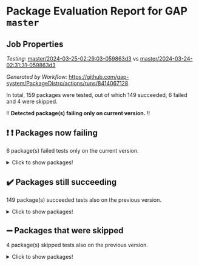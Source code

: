 # Package Evaluation Report for GAP `master`

## Job Properties

*Testing:* [master/2024-03-25-02:29:03-059863d3](https://github.com/gap-system/PackageDistro/blob/data/reports/master/2024-03-25-02:29:03-059863d3) vs [master/2024-03-24-02:31:31-059863d3](https://github.com/gap-system/PackageDistro/blob/data/reports/master/2024-03-24-02:31:31-059863d3)

*Generated by Workflow:* https://github.com/gap-system/PackageDistro/actions/runs/8414067128

In total, 159 packages were tested, out of which 149 succeeded, 6 failed and 4 were skipped.

:bangbang: **Detected package(s) failing only on current version.** :bangbang:

## :exclamation: :exclamation: Packages now failing

6 package(s) failed tests only on the current version.
<details><summary>Click to show packages!</summary>

- matgrp 0.70 [(failure)](https://github.com/gap-system/PackageDistro/actions/runs/8414067128/job/23037403201) vs matgrp 0.70 [(success)](https://github.com/gap-system/PackageDistro/actions/runs/8406178088/job/23019898688)
- profiling 2.5.4 [(failure)](https://github.com/gap-system/PackageDistro/actions/runs/8414067128/job/23037405261) vs profiling 2.5.4 [(success)](https://github.com/gap-system/PackageDistro/actions/runs/8406178088/job/23019900490)
- qdistrnd 0.9.4 [(failure)](https://github.com/gap-system/PackageDistro/actions/runs/8414067128/job/23037405453) vs qdistrnd 0.9.4 [(success)](https://github.com/gap-system/PackageDistro/actions/runs/8406178088/job/23019900580)
- qpa 1.35 [(failure)](https://github.com/gap-system/PackageDistro/actions/runs/8414067128/job/23037405565) vs qpa 1.35 [(success)](https://github.com/gap-system/PackageDistro/actions/runs/8406178088/job/23019900663)
- sgpviz 0.999.5 [(failure)](https://github.com/gap-system/PackageDistro/actions/runs/8414067128/job/23037407377) vs sgpviz 0.999.5 [(success)](https://github.com/gap-system/PackageDistro/actions/runs/8406178088/job/23019901927)
- sl2reps 1.1 [(failure)](https://github.com/gap-system/PackageDistro/actions/runs/8414067128/job/23037408024) vs sl2reps 1.1 [(success)](https://github.com/gap-system/PackageDistro/actions/runs/8406178088/job/23019902293)
</details>

## :heavy_check_mark: Packages still succeeding

149 package(s) succeeded tests also on the previous version.
<details><summary>Click to show packages!</summary>

- 4ti2interface 2023.02-04 [(success)](https://github.com/gap-system/PackageDistro/actions/runs/8414067128/job/23037388706)
- ace 5.6.2 [(success)](https://github.com/gap-system/PackageDistro/actions/runs/8414067128/job/23037388796)
- aclib 1.3.2 [(success)](https://github.com/gap-system/PackageDistro/actions/runs/8414067128/job/23037388889)
- agt 0.3.1 [(success)](https://github.com/gap-system/PackageDistro/actions/runs/8414067128/job/23037388994)
- alnuth 3.2.1 [(success)](https://github.com/gap-system/PackageDistro/actions/runs/8414067128/job/23037389104)
- anupq 3.3.0 [(success)](https://github.com/gap-system/PackageDistro/actions/runs/8414067128/job/23037389210)
- atlasrep 2.1.8 [(success)](https://github.com/gap-system/PackageDistro/actions/runs/8414067128/job/23037389314)
- autodoc 2023.06.19 [(success)](https://github.com/gap-system/PackageDistro/actions/runs/8414067128/job/23037389436)
- automata 1.15 [(success)](https://github.com/gap-system/PackageDistro/actions/runs/8414067128/job/23037389567)
- automgrp 1.3.2 [(success)](https://github.com/gap-system/PackageDistro/actions/runs/8414067128/job/23037391001)
- autpgrp 1.11 [(success)](https://github.com/gap-system/PackageDistro/actions/runs/8414067128/job/23037391325)
- cap 2024.03-03 [(success)](https://github.com/gap-system/PackageDistro/actions/runs/8414067128/job/23037391548)
- caratinterface 2.3.6 [(success)](https://github.com/gap-system/PackageDistro/actions/runs/8414067128/job/23037392766)
- cddinterface 2022.11.01 [(success)](https://github.com/gap-system/PackageDistro/actions/runs/8414067128/job/23037393666)
- circle 1.6.6 [(success)](https://github.com/gap-system/PackageDistro/actions/runs/8414067128/job/23037393892)
- classicpres 1.22 [(success)](https://github.com/gap-system/PackageDistro/actions/runs/8414067128/job/23037394101)
- cohomolo 1.6.11 [(success)](https://github.com/gap-system/PackageDistro/actions/runs/8414067128/job/23037394297)
- congruence 1.2.6 [(success)](https://github.com/gap-system/PackageDistro/actions/runs/8414067128/job/23037394516)
- corelg 1.56 [(success)](https://github.com/gap-system/PackageDistro/actions/runs/8414067128/job/23037394652)
- crime 1.6 [(success)](https://github.com/gap-system/PackageDistro/actions/runs/8414067128/job/23037394833)
- crisp 1.4.6 [(success)](https://github.com/gap-system/PackageDistro/actions/runs/8414067128/job/23037395039)
- crypting 0.10.4 [(success)](https://github.com/gap-system/PackageDistro/actions/runs/8414067128/job/23037395222)
- cryst 4.1.27 [(success)](https://github.com/gap-system/PackageDistro/actions/runs/8414067128/job/23037395350)
- crystcat 1.1.10 [(success)](https://github.com/gap-system/PackageDistro/actions/runs/8414067128/job/23037395490)
- ctbllib 1.3.9 [(success)](https://github.com/gap-system/PackageDistro/actions/runs/8414067128/job/23037395614)
- cubefree 1.19 [(success)](https://github.com/gap-system/PackageDistro/actions/runs/8414067128/job/23037395744)
- curlinterface 2.3.2 [(success)](https://github.com/gap-system/PackageDistro/actions/runs/8414067128/job/23037395884)
- cvec 2.8.1 [(success)](https://github.com/gap-system/PackageDistro/actions/runs/8414067128/job/23037396012)
- datastructures 0.3.0 [(success)](https://github.com/gap-system/PackageDistro/actions/runs/8414067128/job/23037396155)
- deepthought 1.0.6 [(success)](https://github.com/gap-system/PackageDistro/actions/runs/8414067128/job/23037396266)
- design 1.8 [(success)](https://github.com/gap-system/PackageDistro/actions/runs/8414067128/job/23037396399)
- difsets 2.3.1 [(success)](https://github.com/gap-system/PackageDistro/actions/runs/8414067128/job/23037396541)
- digraphs 1.7.1 [(success)](https://github.com/gap-system/PackageDistro/actions/runs/8414067128/job/23037396642)
- edim 1.3.8 [(success)](https://github.com/gap-system/PackageDistro/actions/runs/8414067128/job/23037396730)
- example 4.3.4 [(success)](https://github.com/gap-system/PackageDistro/actions/runs/8414067128/job/23037396833)
- examplesforhomalg 2023.10-01 [(success)](https://github.com/gap-system/PackageDistro/actions/runs/8414067128/job/23037396947)
- factint 1.6.3 [(success)](https://github.com/gap-system/PackageDistro/actions/runs/8414067128/job/23037397058)
- ferret 1.0.10 [(success)](https://github.com/gap-system/PackageDistro/actions/runs/8414067128/job/23037397169)
- fga 1.5.0 [(success)](https://github.com/gap-system/PackageDistro/actions/runs/8414067128/job/23037397300)
- fining 1.5.6 [(success)](https://github.com/gap-system/PackageDistro/actions/runs/8414067128/job/23037397426)
- float 1.0.4 [(success)](https://github.com/gap-system/PackageDistro/actions/runs/8414067128/job/23037397538)
- format 1.4.4 [(success)](https://github.com/gap-system/PackageDistro/actions/runs/8414067128/job/23037397669)
- forms 1.2.9 [(success)](https://github.com/gap-system/PackageDistro/actions/runs/8414067128/job/23037397810)
- fplsa 1.2.6 [(success)](https://github.com/gap-system/PackageDistro/actions/runs/8414067128/job/23037397920)
- fr 2.4.13 [(success)](https://github.com/gap-system/PackageDistro/actions/runs/8414067128/job/23037398012)
- francy 2.0.3 [(success)](https://github.com/gap-system/PackageDistro/actions/runs/8414067128/job/23037398089)
- fwtree 1.3 [(success)](https://github.com/gap-system/PackageDistro/actions/runs/8414067128/job/23037398210)
- gapdoc 1.6.7 [(success)](https://github.com/gap-system/PackageDistro/actions/runs/8414067128/job/23037398310)
- gauss 2023.02-04 [(success)](https://github.com/gap-system/PackageDistro/actions/runs/8414067128/job/23037398452)
- gaussforhomalg 2023.11-01 [(success)](https://github.com/gap-system/PackageDistro/actions/runs/8414067128/job/23037398585)
- gbnp 1.0.5 [(success)](https://github.com/gap-system/PackageDistro/actions/runs/8414067128/job/23037398688)
- generalizedmorphismsforcap 2024.01-01 [(success)](https://github.com/gap-system/PackageDistro/actions/runs/8414067128/job/23037398804)
- genss 1.6.8 [(success)](https://github.com/gap-system/PackageDistro/actions/runs/8414067128/job/23037398916)
- gradedmodules 2024.01-01 [(success)](https://github.com/gap-system/PackageDistro/actions/runs/8414067128/job/23037399048)
- gradedringforhomalg 2023.08-01 [(success)](https://github.com/gap-system/PackageDistro/actions/runs/8414067128/job/23037399162)
- grape 4.9.0 [(success)](https://github.com/gap-system/PackageDistro/actions/runs/8414067128/job/23037399276)
- groupoids 1.74 [(success)](https://github.com/gap-system/PackageDistro/actions/runs/8414067128/job/23037399381)
- grpconst 2.6.5 [(success)](https://github.com/gap-system/PackageDistro/actions/runs/8414067128/job/23037399513)
- guarana 0.96.3 [(success)](https://github.com/gap-system/PackageDistro/actions/runs/8414067128/job/23037399672)
- guava 3.19 [(success)](https://github.com/gap-system/PackageDistro/actions/runs/8414067128/job/23037399805)
- hap 1.62 [(success)](https://github.com/gap-system/PackageDistro/actions/runs/8414067128/job/23037399937)
- hapcryst 0.1.15 [(success)](https://github.com/gap-system/PackageDistro/actions/runs/8414067128/job/23037400055)
- hecke 1.5.3 [(success)](https://github.com/gap-system/PackageDistro/actions/runs/8414067128/job/23037400173)
- help 4.0 [(success)](https://github.com/gap-system/PackageDistro/actions/runs/8414067128/job/23037400343)
- homalg 2024.01-01 [(success)](https://github.com/gap-system/PackageDistro/actions/runs/8414067128/job/23037400473)
- homalgtocas 2023.11-01 [(success)](https://github.com/gap-system/PackageDistro/actions/runs/8414067128/job/23037400602)
- idrel 2.46 [(success)](https://github.com/gap-system/PackageDistro/actions/runs/8414067128/job/23037400741)
- images 1.3.2 [(success)](https://github.com/gap-system/PackageDistro/actions/runs/8414067128/job/23037400890)
- intpic 0.3.0 [(success)](https://github.com/gap-system/PackageDistro/actions/runs/8414067128/job/23037401034)
- io 4.8.2 [(success)](https://github.com/gap-system/PackageDistro/actions/runs/8414067128/job/23037401184)
- io_forhomalg 2023.02-04 [(success)](https://github.com/gap-system/PackageDistro/actions/runs/8414067128/job/23037401291)
- irredsol 1.4.4 [(success)](https://github.com/gap-system/PackageDistro/actions/runs/8414067128/job/23037401450)
- json 2.2.0 [(success)](https://github.com/gap-system/PackageDistro/actions/runs/8414067128/job/23037401572)
- jupyterkernel 1.5.0 [(success)](https://github.com/gap-system/PackageDistro/actions/runs/8414067128/job/23037401699)
- jupyterviz 1.5.6 [(success)](https://github.com/gap-system/PackageDistro/actions/runs/8414067128/job/23037401815)
- kan 1.37 [(success)](https://github.com/gap-system/PackageDistro/actions/runs/8414067128/job/23037401908)
- kbmag 1.5.11 [(success)](https://github.com/gap-system/PackageDistro/actions/runs/8414067128/job/23037402019)
- laguna 3.9.6 [(success)](https://github.com/gap-system/PackageDistro/actions/runs/8414067128/job/23037402153)
- liealgdb 2.2.1 [(success)](https://github.com/gap-system/PackageDistro/actions/runs/8414067128/job/23037402243)
- liepring 2.8 [(success)](https://github.com/gap-system/PackageDistro/actions/runs/8414067128/job/23037402326)
- liering 2.4.2 [(success)](https://github.com/gap-system/PackageDistro/actions/runs/8414067128/job/23037402410)
- linearalgebraforcap 2024.02-02 [(success)](https://github.com/gap-system/PackageDistro/actions/runs/8414067128/job/23037402487)
- lins 0.9 [(success)](https://github.com/gap-system/PackageDistro/actions/runs/8414067128/job/23037402593)
- localizeringforhomalg 2023.10-01 [(success)](https://github.com/gap-system/PackageDistro/actions/runs/8414067128/job/23037402704)
- loops 3.4.3 [(success)](https://github.com/gap-system/PackageDistro/actions/runs/8414067128/job/23037402804)
- lpres 1.0.3 [(success)](https://github.com/gap-system/PackageDistro/actions/runs/8414067128/job/23037402907)
- majoranaalgebras 1.5.1 [(success)](https://github.com/gap-system/PackageDistro/actions/runs/8414067128/job/23037403003)
- mapclass 1.4.6 [(success)](https://github.com/gap-system/PackageDistro/actions/runs/8414067128/job/23037403120)
- matricesforhomalg 2024.02-01 [(success)](https://github.com/gap-system/PackageDistro/actions/runs/8414067128/job/23037403294)
- modisom 2.5.4 [(success)](https://github.com/gap-system/PackageDistro/actions/runs/8414067128/job/23037403382)
- modulepresentationsforcap 2024.01-04 [(success)](https://github.com/gap-system/PackageDistro/actions/runs/8414067128/job/23037403469)
- modules 2024.01-01 [(success)](https://github.com/gap-system/PackageDistro/actions/runs/8414067128/job/23037403568)
- monoidalcategories 2024.02-04 [(success)](https://github.com/gap-system/PackageDistro/actions/runs/8414067128/job/23037403664)
- nconvex 2022.09-01 [(success)](https://github.com/gap-system/PackageDistro/actions/runs/8414067128/job/23037403771)
- nilmat 1.4.2 [(success)](https://github.com/gap-system/PackageDistro/actions/runs/8414067128/job/23037403875)
- nock 1.5 [(success)](https://github.com/gap-system/PackageDistro/actions/runs/8414067128/job/23037403985)
- normalizinterface 1.3.6 [(success)](https://github.com/gap-system/PackageDistro/actions/runs/8414067128/job/23037404048)
- nq 2.5.11 [(success)](https://github.com/gap-system/PackageDistro/actions/runs/8414067128/job/23037404142)
- numericalsgps 1.3.1 [(success)](https://github.com/gap-system/PackageDistro/actions/runs/8414067128/job/23037404235)
- openmath 11.5.3 [(success)](https://github.com/gap-system/PackageDistro/actions/runs/8414067128/job/23037404323)
- orb 4.9.0 [(success)](https://github.com/gap-system/PackageDistro/actions/runs/8414067128/job/23037404430)
- packagemanager 1.4.3 [(success)](https://github.com/gap-system/PackageDistro/actions/runs/8414067128/job/23037404525)
- patternclass 2.4.3 [(success)](https://github.com/gap-system/PackageDistro/actions/runs/8414067128/job/23037404641)
- permut 2.0.5 [(success)](https://github.com/gap-system/PackageDistro/actions/runs/8414067128/job/23037404773)
- polenta 1.3.10 [(success)](https://github.com/gap-system/PackageDistro/actions/runs/8414067128/job/23037404892)
- polymaking 0.8.7 [(success)](https://github.com/gap-system/PackageDistro/actions/runs/8414067128/job/23037405024)
- primgrp 3.4.4 [(success)](https://github.com/gap-system/PackageDistro/actions/runs/8414067128/job/23037405135)
- quagroup 1.8.4 [(success)](https://github.com/gap-system/PackageDistro/actions/runs/8414067128/job/23037405674)
- radiroot 2.9 [(success)](https://github.com/gap-system/PackageDistro/actions/runs/8414067128/job/23037405795)
- rcwa 4.7.1 [(success)](https://github.com/gap-system/PackageDistro/actions/runs/8414067128/job/23037405923)
- rds 1.8 [(success)](https://github.com/gap-system/PackageDistro/actions/runs/8414067128/job/23037406055)
- recog 1.4.2 [(success)](https://github.com/gap-system/PackageDistro/actions/runs/8414067128/job/23037406159)
- repndecomp 1.3.0 [(success)](https://github.com/gap-system/PackageDistro/actions/runs/8414067128/job/23037406277)
- repsn 3.1.2 [(success)](https://github.com/gap-system/PackageDistro/actions/runs/8414067128/job/23037406402)
- resclasses 4.7.3 [(success)](https://github.com/gap-system/PackageDistro/actions/runs/8414067128/job/23037406598)
- ringsforhomalg 2023.11-02 [(success)](https://github.com/gap-system/PackageDistro/actions/runs/8414067128/job/23037406713)
- sco 2023.08-01 [(success)](https://github.com/gap-system/PackageDistro/actions/runs/8414067128/job/23037406825)
- scscp 2.4.2 [(success)](https://github.com/gap-system/PackageDistro/actions/runs/8414067128/job/23037406954)
- semigroups 5.3.7 [(success)](https://github.com/gap-system/PackageDistro/actions/runs/8414067128/job/23037407078)
- sglppow 2.4 [(success)](https://github.com/gap-system/PackageDistro/actions/runs/8414067128/job/23037407216)
- simpcomp 2.1.14 [(success)](https://github.com/gap-system/PackageDistro/actions/runs/8414067128/job/23037407530)
- singular 2023.02.09 [(success)](https://github.com/gap-system/PackageDistro/actions/runs/8414067128/job/23037407811)
- sla 1.5.3 [(success)](https://github.com/gap-system/PackageDistro/actions/runs/8414067128/job/23037408155)
- smallgrp 1.5.3 [(success)](https://github.com/gap-system/PackageDistro/actions/runs/8414067128/job/23037408321)
- smallsemi 0.6.13 [(success)](https://github.com/gap-system/PackageDistro/actions/runs/8414067128/job/23037408472)
- sonata 2.9.6 [(success)](https://github.com/gap-system/PackageDistro/actions/runs/8414067128/job/23037408609)
- sophus 1.27 [(success)](https://github.com/gap-system/PackageDistro/actions/runs/8414067128/job/23037408758)
- sotgrps 1.2 [(success)](https://github.com/gap-system/PackageDistro/actions/runs/8414067128/job/23037408905)
- spinsym 1.5.2 [(success)](https://github.com/gap-system/PackageDistro/actions/runs/8414067128/job/23037409023)
- standardff 1.0 [(success)](https://github.com/gap-system/PackageDistro/actions/runs/8414067128/job/23037409156)
- symbcompcc 1.3.2 [(success)](https://github.com/gap-system/PackageDistro/actions/runs/8414067128/job/23037409269)
- thelma 1.3 [(success)](https://github.com/gap-system/PackageDistro/actions/runs/8414067128/job/23037409357)
- tomlib 1.2.11 [(success)](https://github.com/gap-system/PackageDistro/actions/runs/8414067128/job/23037409482)
- toolsforhomalg 2023.11-01 [(success)](https://github.com/gap-system/PackageDistro/actions/runs/8414067128/job/23037409570)
- toric 1.9.5 [(success)](https://github.com/gap-system/PackageDistro/actions/runs/8414067128/job/23037409686)
- toricvarieties 2022.07.13 [(success)](https://github.com/gap-system/PackageDistro/actions/runs/8414067128/job/23037409820)
- transgrp 3.6.5 [(success)](https://github.com/gap-system/PackageDistro/actions/runs/8414067128/job/23037409931)
- typeset 1.2.2 [(success)](https://github.com/gap-system/PackageDistro/actions/runs/8414067128/job/23037410023)
- ugaly 4.1.3 [(success)](https://github.com/gap-system/PackageDistro/actions/runs/8414067128/job/23037410134)
- unipot 1.5 [(success)](https://github.com/gap-system/PackageDistro/actions/runs/8414067128/job/23037410238)
- unitlib 4.2.0 [(success)](https://github.com/gap-system/PackageDistro/actions/runs/8414067128/job/23037410364)
- utils 0.85 [(success)](https://github.com/gap-system/PackageDistro/actions/runs/8414067128/job/23037410469)
- uuid 0.7 [(success)](https://github.com/gap-system/PackageDistro/actions/runs/8414067128/job/23037410617)
- walrus 0.9991 [(success)](https://github.com/gap-system/PackageDistro/actions/runs/8414067128/job/23037410744)
- wedderga 4.10.5 [(success)](https://github.com/gap-system/PackageDistro/actions/runs/8414067128/job/23037410871)
- xmod 2.92 [(success)](https://github.com/gap-system/PackageDistro/actions/runs/8414067128/job/23037410997)
- xmodalg 1.23 [(success)](https://github.com/gap-system/PackageDistro/actions/runs/8414067128/job/23037411119)
- yangbaxter 0.10.3 [(success)](https://github.com/gap-system/PackageDistro/actions/runs/8414067128/job/23037411374)
- zeromqinterface 0.14 [(success)](https://github.com/gap-system/PackageDistro/actions/runs/8414067128/job/23037411625)
</details>

## :heavy_minus_sign: Packages that were skipped

4 package(s) skipped tests also on the previous version.
<details><summary>Click to show packages!</summary>

- browse 1.8.21 [(skipped)](https://github.com/gap-system/PackageDistro/actions/runs/8414067128/job/23037186186)
- itc 1.5.1 [(skipped)](https://github.com/gap-system/PackageDistro/actions/runs/8414067128/job/23037186186)
- polycyclic 2.16 [(skipped)](https://github.com/gap-system/PackageDistro/actions/runs/8414067128/job/23037186186)
- xgap 4.32 [(skipped)](https://github.com/gap-system/PackageDistro/actions/runs/8414067128/job/23037186186)
</details>

